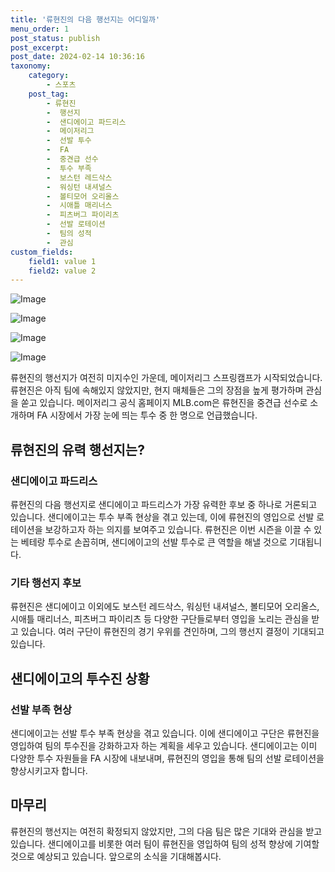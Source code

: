 ```yaml
---
title: '류현진의 다음 행선지는 어디일까'
menu_order: 1
post_status: publish
post_excerpt: 
post_date: 2024-02-14 10:36:16
taxonomy:
    category:
        - 스포츠
    post_tag:
        - 류현진
        -  행선지
        -  샌디에이고 파드리스
        -  메이저리그
        -  선발 투수
        -  FA
        -  중견급 선수
        -  투수 부족
        -  보스턴 레드삭스
        -  워싱턴 내셔널스
        -  볼티모어 오리올스
        -  시애틀 매리너스
        -  피츠버그 파이리츠
        -  선발 로테이션
        -  팀의 성적
        -  관심
custom_fields:
    field1: value 1
    field2: value 2
---
```


![Image](https://imgnews.pstatic.net/image/445/2024/02/14/0000173222_001_20240214073105274.jpeg?type=w647)

![Image](https://imgnews.pstatic.net/image/445/2024/02/14/0000173222_002_20240214073105314.jpeg?type=w647)

![Image](https://imgnews.pstatic.net/image/445/2024/02/14/0000173222_003_20240214073105345.jpg?type=w647)

![Image](https://imgnews.pstatic.net/image/445/2024/02/14/0000173222_004_20240214073105377.jpeg?type=w647)

류현진의 행선지가 여전히 미지수인 가운데, 메이저리그 스프링캠프가 시작되었습니다. 류현진은 아직 팀에 속해있지 않았지만, 현지 매체들은 그의 장점을 높게 평가하며 관심을 쏟고 있습니다. 메이저리그 공식 홈페이지 MLB.com은 류현진을 중견급 선수로 소개하며 FA 시장에서 가장 눈에 띄는 투수 중 한 명으로 언급했습니다.
## 류현진의 유력 행선지는?
### 샌디에이고 파드리스
류현진의 다음 행선지로 샌디에이고 파드리스가 가장 유력한 후보 중 하나로 거론되고 있습니다. 샌디에이고는 투수 부족 현상을 겪고 있는데, 이에 류현진의 영입으로 선발 로테이션을 보강하고자 하는 의지를 보여주고 있습니다. 류현진은 이번 시즌을 이끌 수 있는 베테랑 투수로 손꼽히며, 샌디에이고의 선발 투수로 큰 역할을 해낼 것으로 기대됩니다.
### 기타 행선지 후보
류현진은 샌디에이고 이외에도 보스턴 레드삭스, 워싱턴 내셔널스, 볼티모어 오리올스, 시애틀 매리너스, 피츠버그 파이리츠 등 다양한 구단들로부터 영입을 노리는 관심을 받고 있습니다. 여러 구단이 류현진의 경기 우위를 견인하며, 그의 행선지 결정이 기대되고 있습니다.
## 샌디에이고의 투수진 상황
### 선발 부족 현상
샌디에이고는 선발 투수 부족 현상을 겪고 있습니다. 이에 샌디에이고 구단은 류현진을 영입하여 팀의 투수진을 강화하고자 하는 계획을 세우고 있습니다. 샌디에이고는 이미 다양한 투수 자원들을 FA 시장에 내보내며, 류현진의 영입을 통해 팀의 선발 로테이션을 향상시키고자 합니다.
## 마무리
류현진의 행선지는 여전히 확정되지 않았지만, 그의 다음 팀은 많은 기대와 관심을 받고 있습니다. 샌디에이고를 비롯한 여러 팀이 류현진을 영입하여 팀의 성적 향상에 기여할 것으로 예상되고 있습니다. 앞으로의 소식을 기대해봅시다.

